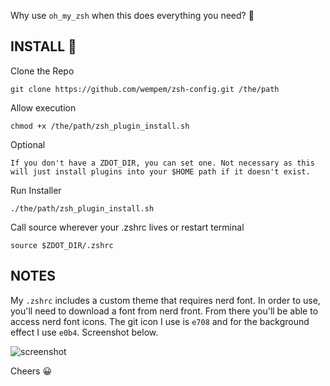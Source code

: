 Why use `oh_my_zsh` when this does everything you need? 🤔

## INSTALL 🚀

Clone the Repo
```
git clone https://github.com/wempem/zsh-config.git /the/path
```

Allow execution
```
chmod +x /the/path/zsh_plugin_install.sh
```

Optional 
```
If you don't have a ZDOT_DIR, you can set one. Not necessary as this will just install plugins into your $HOME path if it doesn't exist.
```

Run Installer
```
./the/path/zsh_plugin_install.sh
```

Call source wherever your .zshrc lives or restart terminal
```
source $ZDOT_DIR/.zshrc
```

## NOTES

My `.zshrc` includes a custom theme that requires nerd font. In order to use, you'll need to download a font from nerd front. From there you'll be able to access nerd font icons. 
The git icon I use is `e708` and for the background effect I use `e0b4`. Screenshot below.

![screenshot](https://github.com/wempem/zsh-config/assets/25035997/f58d6595-0b64-42be-b71c-af5513a04708)

Cheers 😀
